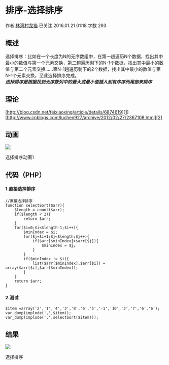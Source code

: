 # 排序-选择排序

作者  [林湾村龙猫][0] 已关注 2016.01.21 01:18  字数 293  

## **概述**

选择排序：比如在一个长度为N的无序数组中，在第一趟遍历N个数据，找出其中最小的数值与第一个元素交换，第二趟遍历剩下的N-1个数据，找出其中最小的数值与第二个元素交换......第N-1趟遍历剩下的2个数据，找出其中最小的数值与第N-1个元素交换，至此选择排序完成。  
**_选择排序是根据找到无序数列中的最大或最小值插入到有序序列尾部来排序_**

## **理论**

[http://blog.csdn.net/feixiaoxing/article/details/6874619][1]  
[http://www.cnblogs.com/luchen927/archive/2012/02/27/2367108.html][2]

## **动画**

![][3]



选择排序动画1

## **代码（PHP）**

#### **1.直接选择排序**

    //直接选择排序
    function selectSort($arr){
        $length = count($arr);
        if($length < 2){
            return $arr;
        }
        for($i=0;$i<$length-1;$i++){
            $minIndex = $i;
            for($j=$i+1;$j<$length;$j++){
                if($arr[$minIndex]>$arr[$j]){
                    $minIndex = $j;
                }
            }
            if($minIndex != $i){
                list($arr[$minIndex],$arr[$i]) = array($arr[$i],$arr[$minIndex]);
            }
        }
        return $arr;
    }

#### **2.测试**

    $item =array('2','1','4','3','8','6','5','-1','10','3','7','6','6');
    var_dump(implode(',',$item));
    var_dump(implode(',',selectSort($item)));

## **结果**

![][4]



选择排序

[0]: /u/5a327aab786a
[1]: http://blog.csdn.net/feixiaoxing/article/details/6874619
[2]: http://www.cnblogs.com/luchen927/archive/2012/02/27/2367108.html
[3]: ../img/301894-33b3451a1dd33cfc.gif
[4]: ../img/301894-d1ac2fa4892f03cf.png